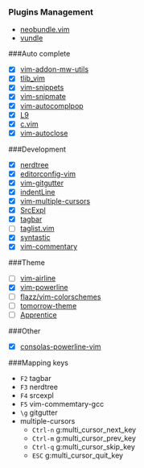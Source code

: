 ### Plugins Management
- [neobundle.vim](https://github.com/Shougo/neobundle.vim) 
- [vundle](https://github.com/gmarik/Vundle.vim)

###Auto complete
- [X] [vim-addon-mw-utils](https://github.com/MarcWeber/vim-addon-mw-utils) 
- [X] [tlib_vim](https://github.com/tomtom/tlib_vim) 
- [X] [vim-snippets](https://github.com/honza/vim-snippets) 
- [X] [vim-snipmate](https://github.com/garbas/vim-snipmate) 
- [X] [vim-autocomplpop](https://github.com/othree/vim-autocomplpop)
- [X] [L9](https://github.com/vim-scripts/L9)
- [X] [c.vim](https://github.com/vim-scripts/c.vim) 
- [X] [vim-autoclose](https://github.com/Townk/vim-autoclose)

###Development
- [X] [nerdtree](https://github.com/scrooloose/nerdtree) 
- [X] [editorconfig-vim](https://github.com/editorconfig/editorconfig-vim) 
- [X] [vim-gitgutter](https://github.com/airblade/vim-gitgutter) 
- [X] [indentLine](https://github.com/Yggdroot/indentLine) 
- [X] [vim-multiple-cursors](https://github.com/terryma/vim-multiple-cursors) 
- [X] [SrcExpl](https://github.com/wesleyche/SrcExpl) 
- [X] [tagbar](https://github.com/majutsushi/tagbar) 
- [ ] [taglist.vim](https://github.com/vim-scripts/taglist.vim) 
- [X] [syntastic](https://github.com/scrooloose/syntastic) 
- [X] [vim-commentary](https://github.com/tpope/vim-commentary) 

###Theme
- [ ] [vim-airline](https://github.com/bling/vim-airline) 
- [X] [vim-powerline](https://github.com/Lokaltog/vim-powerline) 
- [ ] [flazz/vim-colorschemes](https://github.com/flazz/vim-colorschemes) 
- [ ] [tomorrow-theme](https://github.com/chriskempson/tomorrow-theme) 
- [ ] [Apprentice](https://github.com/romainl/Apprentice) 

###Other
- [X] [consolas-powerline-vim](https://github.com/eugeii/consolas-powerline-vim)

###Mapping keys
- ```F2``` tagbar
- ```F3``` nerdtree 
- ```F4``` srcexpl
- ```F5``` vim-commemtary-gcc
- ```\g``` gitgutter
- multiple-cursors
	- ```Ctrl-n``` g:multi_cursor_next_key
	- ```Ctrl-m``` g:multi_cursor_prev_key
	- ```Ctrl-q``` g:multi_cursor_skip_key
 	- ```ESC``` g:multi_cursor_quit_key